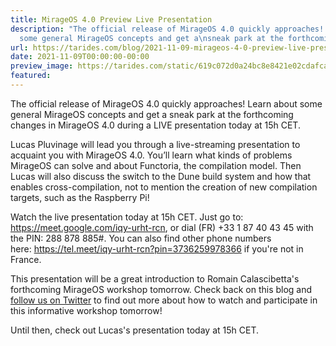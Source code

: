 ```yaml
---
title: MirageOS 4.0 Preview Live Presentation
description: "The official release of MirageOS 4.0 quickly approaches! Learn about
  some general MirageOS concepts and get a\nsneak park at the forthcoming\u2026"
url: https://tarides.com/blog/2021-11-09-mirageos-4-0-preview-live-presentation
date: 2021-11-09T00:00:00-00:00
preview_image: https://tarides.com/static/619c072d0a24bc8e8421e02cdafca46e/0132d/projector.jpg
featured:
---
```


<p>The official release of MirageOS 4.0 quickly approaches! Learn about some general MirageOS concepts and get a
sneak park at the forthcoming changes in MirageOS 4.0 during a LIVE presentation today at 15h CET.</p>
<p>Lucas Pluvinage will lead you through a live-streaming presentation to acquaint you with MirageOS 4.0. You&rsquo;ll learn
what kinds of problems MirageOS can solve and about Functoria, the compilation model. Then Lucas will also discuss the switch
to the&nbsp;Dune&nbsp;build system and how that enables cross-compilation, not to mention the creation of new compilation targets,
such as the Raspberry Pi!</p>
<p>Watch the live presentation today at 15h CET. Just go to: <a href="https://meet.google.com/iqy-urht-rcn">https://meet.google.com/iqy-urht-rcn</a>, or dial &#8234;(FR) +33 1 87 40 43 45&#8236; with
the PIN: &#8234;288 878 885&#8236;#. You can also find other phone numbers here:&nbsp;<a href="https://tel.meet/iqy-urht-rcn?pin=3736259978366">https://tel.meet/iqy-urht-rcn?pin=3736259978366</a> if you're not in France.</p>
<p>This presentation will be a great introduction to Romain Calascibetta's forthcoming MirageOS workshop tomorrow.
Check back on this blog and <a href="https://twitter.com/tarides_">follow us on Twitter</a> to find out more about how to watch
and participate in this informative workshop tomorrow!</p>
<p>Until then, check out Lucas's presentation today at 15h CET.</p>
